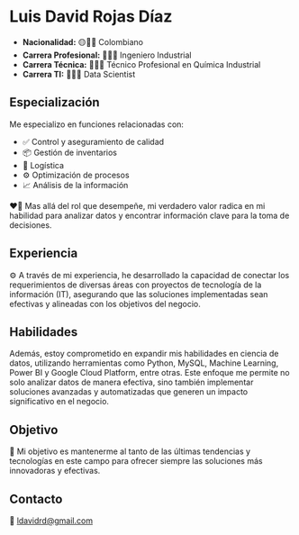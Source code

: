 # Luis David Rojas Díaz

- **Nacionalidad:**             🟡🔵🔴 Colombiano
- **Carrera Profesional:**      👨🏽‍🏭 Ingeniero Industrial
- **Carrera Técnica:**          👨🏽‍🔬 Técnico Profesional en Química Industrial
- **Carrera TI:**               👩🏽‍💻 Data Scientist

## Especialización

Me especializo en funciones relacionadas con:

- ✅️ Control y aseguramiento de calidad
- 📦 Gestión de inventarios
- 🚚 Logística
- ⚙️ Optimización de procesos
- 📈 Análisis de la información

❤️‍🔥 Mas allá del rol que desempeñe, mi verdadero valor radica en mi habilidad para analizar datos y encontrar información clave para la toma de decisiones.

## Experiencia

⚙️ A través de mi experiencia, he desarrollado la capacidad de conectar los requerimientos de diversas áreas con proyectos de tecnología de la información (IT), asegurando que las soluciones implementadas sean efectivas y alineadas con los objetivos del negocio.

## Habilidades

Además, estoy comprometido en expandir mis habilidades en ciencia de datos, utilizando herramientas como Python, MySQL, Machine Learning, Power BI y Google Cloud Platform, entre otras. Este enfoque me permite no solo analizar datos de manera efectiva, sino también implementar soluciones avanzadas y automatizadas que generen un impacto significativo en el negocio.

## Objetivo

🎯 Mi objetivo es mantenerme al tanto de las últimas tendencias y tecnologías en este campo para ofrecer siempre las soluciones más innovadoras y efectivas.

## Contacto

📧 ldavidrd@gmail.com

